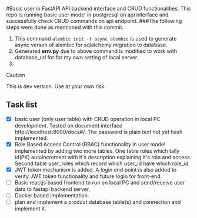 #Basic user in FastAPI API backend interface and CRUD functionalities.
This repo is running basic user model in postgresql on api interface and successfully check CRUD commands on api endpoint.
###The following steps were done as mentioned with this commit.
1. This command  ```alembic init -t async alembic``` is used to generate async verson of alembic for sqlalchemy migration to database.
2. Generated **env.py** due to above command is modified to work with database_url for for my own setting of local server.
3. 



> [!CAUTION]
> This is dev version. Use at your own risk.


## Task list
- [x] basic user (only user table) with CRUD operation in local PC development. Tested on document interface http://localhost:8000/docs#/. The password is plain text not yet hash implemented.
- [x] Role Based Access Control (RBAC) functionality in user model implemented by adding two more tables. One table roles which tally id(PK) autoincrement with it's description explaining it's role and access. Second table user_roles which record which user_id have which role_id. 
- [x] JWT token mechanism is added. A login end point is also added to verify JWT token functionality and future login for front-end.
- [ ] Basic reactjs based frontend to run on local PC and send/receive user data to fastapi backend server.
- [ ] Docker based implementation.
- [ ] plan and implement a product database table(s) and connection and implement it.